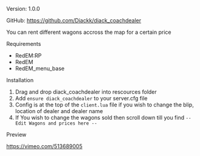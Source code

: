 Version:  1.0.0

GitHub:  https://github.com/Diackk/diack_coachdealer

You can rent different wagons accross the map for a certain price

Requirements

- RedEM:RP 
- RedEM
- RedEM_menu_base

Installation

1. Drag and drop diack_coachdealer into rescources folder
2. Add `ensure diack_coachdealer` to your server.cfg file
3. Config is at the top of the `client.lua` file if you wish to change the blip, location of dealer and dealer name
4. If You wish to change the wagons sold then scroll down till you find `-- Edit Wagons and prices here --`

Preview 

https://vimeo.com/513689005
